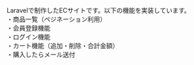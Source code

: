 Laravelで制作したECサイトです。以下の機能を実装しています。<br>
・商品一覧（ペジネーション利用）<br>
・会員登録機能<br>
・ログイン機能<br>
・カート機能（追加・削除・合計金額）<br>
・購入したらメール送付<br>
